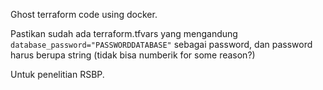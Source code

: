 Ghost terraform code using docker.

Pastikan sudah ada terraform.tfvars yang mengandung `database_password="PASSWORDDATABASE"` sebagai password, dan password harus berupa string (tidak bisa numberik for some reason?)

Untuk penelitian RSBP.